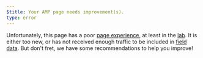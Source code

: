 ```yaml
---
$title: Your AMP page needs improvement(s).
type: error
---
```


Unfortunately, this page has a poor
[page experience](https://developers.google.com/search/docs/guides/page-experience), at least in the [lab](https://developers.google.com/speed/docs/insights/v5/about#lab). It is either too new, or has not received enough traffic to be included in [field data](https://developers.google.com/speed/docs/insights/v5/about#crux).
But don't fret, we have some recommendations to help you improve!
